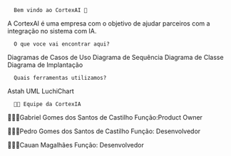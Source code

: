       Bem vindo ao CortexAI 🚀
A CortexAI é uma empresa com o objetivo de ajudar parceiros com a integração no sistema com IA.
      
      O que voce vai encontrar aqui?
Diagramas de Casos de Uso
Diagrama de Sequência
Diagrama de Classe
Diagrama de Implantação

      Quais ferramentas utilizamos?
Astah UML
LuchiChart

      👨‍🏫 Equipe da CortexIA
👨🏻‍💻Gabriel Gomes dos Santos de Castilho Função:Product Owner

👨🏻‍💻Pedro Gomes dos Santos de Castilho Função: Desenvolvedor

👨🏻‍💻Cauan Magalhães Função: Desenvolvedor
